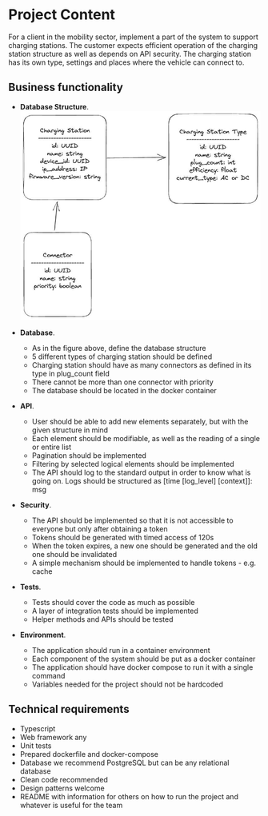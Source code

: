 # Project Content
For a client in the mobility sector, implement a part of the system to support charging stations. The customer expects efficient operation of the charging station structure as well as depends on API security. The charging station has its own type, settings and places where the vehicle can connect to.

## Business functionality
- **Database Structure**.
    ![DB Schema](db_schema.jpg)

- **Database**.
    - As in the figure above, define the database structure
    - 5 different types of charging station should be defined
    - Charging station should have as many connectors as defined in its type in plug_count field
    - There cannot be more than one connector with priority
    - The database should be located in the docker container

- **API**.
    - User should be able to add new elements separately, but with the given structure in mind
    - Each element should be modifiable, as well as the reading of a single or entire list
    - Pagination should be implemented
    - Filtering by selected logical elements should be implemented
    - The API should log to the standard output in order to know what is going on. Logs should be structured as [time [log_level] [context]]: msg

- **Security**.
    - The API should be implemented so that it is not accessible to everyone but only after obtaining a token
    - Tokens should be generated with timed access of 120s
    - When the token expires, a new one should be generated and the old one should be invalidated
    - A simple mechanism should be implemented to handle tokens - e.g. cache

- **Tests**.
    - Tests should cover the code as much as possible
    - A layer of integration tests should be implemented
    - Helper methods and APIs should be tested

- **Environment**.
    - The application should run in a container environment
    - Each component of the system should be put as a docker container
    - The application should have docker compose to run it with a single command
    - Variables needed for the project should not be hardcoded

## Technical requirements
- Typescript
- Web framework any
- Unit tests
- Prepared dockerfile and docker-compose
- Database we recommend PostgreSQL but can be any relational database
- Clean code recommended
- Design patterns welcome
- README with information for others on how to run the project and whatever is useful for the team
